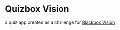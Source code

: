 # Quizbox Vision
a quiz app created as a challenge for [Blackbox Vision](https://blackboxvision.com/)